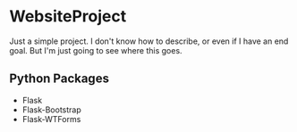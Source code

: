 # WebsiteProject

Just a simple project. I don't know how to describe, or even if I have an end goal. But I'm just going to see where this goes.

## Python Packages

- Flask
- Flask-Bootstrap
- Flask-WTForms